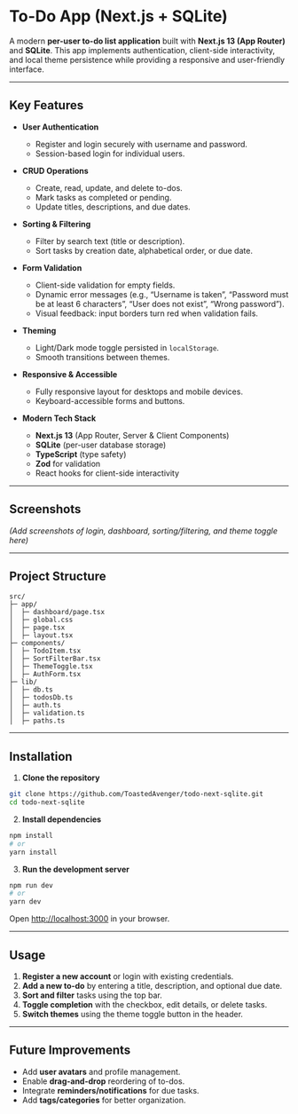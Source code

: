 # To-Do App (Next.js + SQLite)

A modern **per-user to-do list application** built with **Next.js 13 (App Router)** and **SQLite**. This app implements authentication, client-side interactivity, and local theme persistence while providing a responsive and user-friendly interface.

---

## Key Features

* **User Authentication**

  * Register and login securely with username and password.
  * Session-based login for individual users.

* **CRUD Operations**

  * Create, read, update, and delete to-dos.
  * Mark tasks as completed or pending.
  * Update titles, descriptions, and due dates.

* **Sorting & Filtering**

  * Filter by search text (title or description).
  * Sort tasks by creation date, alphabetical order, or due date.

* **Form Validation**

  * Client-side validation for empty fields.
  * Dynamic error messages (e.g., “Username is taken”, “Password must be at least 6 characters”, “User does not exist”, “Wrong password”).
  * Visual feedback: input borders turn red when validation fails.

* **Theming**

  * Light/Dark mode toggle persisted in `localStorage`.
  * Smooth transitions between themes.

* **Responsive & Accessible**

  * Fully responsive layout for desktops and mobile devices.
  * Keyboard-accessible forms and buttons.

* **Modern Tech Stack**

  * **Next.js 13** (App Router, Server & Client Components)
  * **SQLite** (per-user database storage)
  * **TypeScript** (type safety)
  * **Zod** for validation
  * React hooks for client-side interactivity

---

## Screenshots

*(Add screenshots of login, dashboard, sorting/filtering, and theme toggle here)*

---

## Project Structure

```
src/
├─ app/   
│  ├─ dashboard/page.tsx       
│  ├─ global.css                
│  ├─ page.tsx                  
│  ├─ layout.tsx               
├─ components/
│  ├─ TodoItem.tsx             
│  ├─ SortFilterBar.tsx         
│  ├─ ThemeToggle.tsx     
│  ├─ AuthForm.tsx             
├─ lib/
│  ├─ db.ts                    
│  ├─ todosDb.ts              
│  ├─ auth.ts                  
│  ├─ validation.ts           
│  ├─ paths.ts                  
```

---

## Installation

1. **Clone the repository**

```bash
git clone https://github.com/ToastedAvenger/todo-next-sqlite.git
cd todo-next-sqlite
```

2. **Install dependencies**

```bash
npm install
# or
yarn install
```

3. **Run the development server**

```bash
npm run dev
# or
yarn dev
```

Open [http://localhost:3000](http://localhost:3000) in your browser.

---

## Usage

1. **Register a new account** or login with existing credentials.
2. **Add a new to-do** by entering a title, description, and optional due date.
3. **Sort and filter** tasks using the top bar.
4. **Toggle completion** with the checkbox, edit details, or delete tasks.
5. **Switch themes** using the theme toggle button in the header.

---

## Future Improvements

* Add **user avatars** and profile management.
* Enable **drag-and-drop** reordering of to-dos.
* Integrate **reminders/notifications** for due tasks.
* Add **tags/categories** for better organization.
